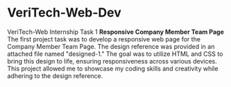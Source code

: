 # VeriTech-Web-Dev
VeriTech-Web Internship Task 1
 **Responsive Company Member Team Page**
    The first project task was to develop a responsive web page for the Company Member Team Page. 
The design reference was provided in an attached file named "designed-1." The goal was to utilize HTML and 
CSS to bring this design to life, ensuring responsiveness across various devices. 
This project allowed me to showcase my coding skills and creativity while adhering to the design reference.

